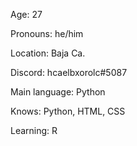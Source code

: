 Age: 27

Pronouns: he/him

Location: Baja Ca.

Discord: hcaelbxorolc#5087

Main language: Python

Knows: Python, HTML, CSS

Learning: R
